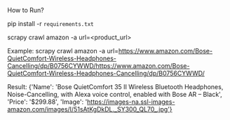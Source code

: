 How to Run?

pip install -r `requirements.txt`

scrapy crawl amazon -a url=<product_url>

Example: scrapy crawl amazon -a url=https://www.amazon.com/Bose-QuietComfort-Wireless-Headphones-Cancelling/dp/B0756CYWWD/https://www.amazon.com/Bose-QuietComfort-Wireless-Headphones-Cancelling/dp/B0756CYWWD/

Result: {'Name': 'Bose QuietComfort 35 II Wireless Bluetooth Headphones, Noise-Cancelling, with Alexa voice control, enabled with Bose AR – Black', 'Price': '$299.88', 'Image': 'https://images-na.ssl-images-amazon.com/images/I/51sAtKgDkDL._SY300_QL70_.jpg'}
